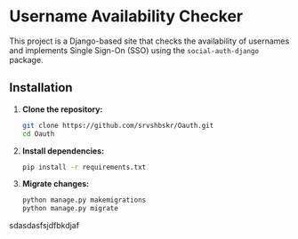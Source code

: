 # Username Availability Checker

This project is a Django-based site that checks the availability of usernames and implements Single Sign-On (SSO) using the `social-auth-django` package.

## Installation
1. **Clone the repository:**
   ```bash
   git clone https://github.com/srvshbskr/Oauth.git
   cd Oauth
2. **Install dependencies:**
   ```bash
   pip install -r requirements.txt
   
3. **Migrate changes:**
   ```bash
   python manage.py makemigrations
   python manage.py migrate

sdasdasfsjdfbkdjaf

